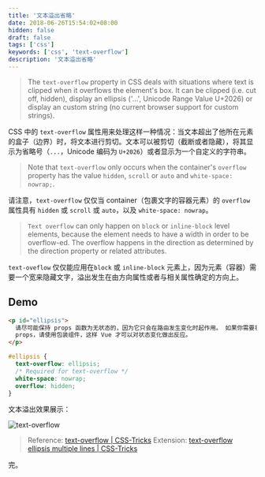 ```yaml
---
title: '文本溢出省略'
date: 2018-06-26T15:54:02+08:00
hidden: false
draft: false
tags: ['css']
keywords: ['css', 'text-overflow']
description: '文本溢出省略'
---
```


> The `text-overflow` property in CSS deals with situations where text is clipped when it overflows the element's box. It can be clipped (i.e. cut off, hidden), display an ellipsis ('…', Unicode Range Value U+2026) or display an custom string (no current browser support for custom strings).

CSS 中的 `text-overflow` 属性用来处理这样一种情况：当文本超出了他所在元素的盒子（边界）时，将文本进行剪切。文本可以被剪切（截断或者隐藏），将其显示为省略号（`...`，Unicode 编码为 `U+2026`）或者显示为一个自定义的字符串。

> Note that `text-overflow` only occurs when the container's `overflow` property has the value `hidden`, `scroll` or `auto` and `white-space: nowrap;`.

请注意，`text-overflow` 仅仅当 container（包裹文字的容器元素）的 `overflow` 属性具有 `hidden` 或 `scroll` 或 `auto`，以及 `white-space: nowrap`。

> `Text overflow` can only happen on `block` or `inline-block` level elements,
> because the element needs to have a width in order to be overflow-ed.
> The overflow happens in the direction as determined by the direction property or related attributes.

`text-oveflow` 仅仅能应用在`block` 或 `inline-block` 元素上，因为元素（容器）需要一个宽来隐藏文字，溢出发生在由方向属性或者与相关属性确定的方向上。

## Demo

```html
<p id="ellipsis">
  请尽可能保持 props 函数为无状态的，因为它只会在路由发生变化时起作用。 如果你需要状态来定义
  props，请使用包装组件，这样 Vue 才可以对状态变化做出反应。
</p>
```

```css
#ellipsis {
  text-overflow: ellipsis;
  /* Required for text-overflow */
  white-space: nowrap;
  overflow: hidden;
}
```

文本溢出效果展示：

![text-overflow](https://i.loli.net/2018/06/26/5b31d938ddeef.png)

> Reference: [text-overflow \| CSS-Tricks](https://css-tricks.com/almanac/properties/t/text-overflow/)
> Extension: [text-overflow ellipsis multiple lines \| CSS-Tricks](https://css-tricks.com/line-clampin/)

完。
